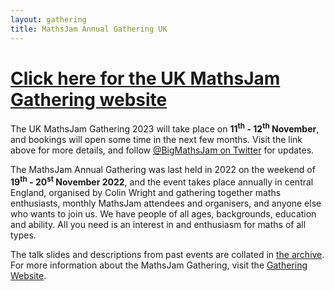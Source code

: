 ```yaml
---
layout: gathering
title: MathsJam Annual Gathering UK
---
```


# [Click here for the UK MathsJam Gathering website](https://www.solipsys.co.uk/cgi-bin/MJ_Wiki.py)

The UK MathsJam Gathering 2023 will take place on **11<sup>th</sup> - 12<sup>th</sup> November**, and bookings will open some time in the next few months.  Visit the link above for more details, and follow [@BigMathsJam on Twitter](https://www.twitter.com/bigmathsjam) for updates.

The MathsJam Annual Gathering was last held in 2022 on the weekend of **19<sup>th</sup> - 20<sup>st</sup> November 2022**, and the event takes place annually in central England, organised by Colin Wright and gathering together maths enthusiasts, monthly MathsJam attendees and organisers, and anyone else who wants to join us. We have people of all ages, backgrounds, education and ability. All you need is an interest in and enthusiasm for maths of all types.

The talk slides and descriptions from past events are collated in [the archive](archive). For more information about the MathsJam Gathering, visit the [Gathering Website](https://www.solipsys.co.uk/cgi-bin/MJ_Wiki.py).
